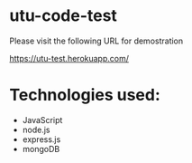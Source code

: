 # utu-code-test

Please visit the following URL for demostration

https://utu-test.herokuapp.com/

# Technologies used:
- JavaScript
- node.js
- express.js
- mongoDB
